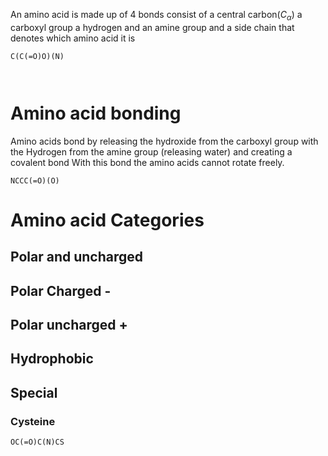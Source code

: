 An amino acid is made up of 4 bonds
consist of a central carbon($C_\alpha$)
a carboxyl group
a hydrogen
and an amine group
and a side chain that denotes which amino acid it is

```smiles
C(C(=O)O)(N)
```

```smiles

```
```smiles

```
# Amino acid bonding
Amino acids bond by releasing the hydroxide from the carboxyl group with the Hydrogen from the amine group (releasing water) and creating a covalent bond
With this bond the amino acids cannot rotate freely.
~~~smiles
NCCC(=O)(O)
~~~
# Amino acid Categories
## Polar and uncharged
## Polar Charged -
## Polar uncharged +
## Hydrophobic
## Special
### Cysteine
~~~smiles
OC(=O)C(N)CS
~~~
